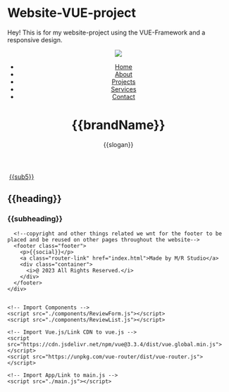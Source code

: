 # Website-VUE-project 
Hey! This is for my website-project using the VUE-Framework and a responsive design.

<!DOCTYPE html>
<html lang="en">
  <head>
    <meta charset="utf-8">
    <meta http-equiv="X-UA-Compatible" content="IE=edge">
    <meta name="viewport" content="width=device-width, initial-scale=1">
    <title>M/R Studio</title>
    <!-- Import Styles -->
    <link rel="stylesheet" href="./style.css">
  </head>
  <body>
    <!--start of vue app everything has to be written in this app to be able to be seen in the website output-->
    <div id="app">
        <header class="header"><!--start of the menu navigation in the website-->
          <nav class="navbar">
            <div class="container">
              <a class="navbar-brand" href="index.html"><img src="images/logo.png"></a>
              <ul class="navbar-nav">
                <li class="nav-item">
                  <a class="router-link" href="index.html">Home</a>
                </li>
              <li class="nav-item">
                  <a class="router-link" href="about.html">About</a>
                </li>
                <li class="nav-item">
                  <a class="router-link" href="projects.html">Projects</a>
                </li>
                <li class="nav-item">
                  <a class="router-link" href="services.html">Services</a>
                </li>
                <li class="nav-item">
                  <a class="router-link" href="contact.html">Contact</a>
                </li>
              </ul>
            </div>
          </nav>
            <h1>{{brandName}}</h1>
            <p>{{slogan}}</p> <!-- will reactively receive any updates to slogan -->
        </header>
        <!--image displayed on homepage-->
      <div class="display">
        <div class="container">
          <div class="image">
            <img :src="image">
            <a class="router-link" href="contact.html">{{sub5}}</a>
          </div>
        </div>
      </div> 
      <!--some introduction on the homepage-->
      <div id="info">
        <h2>{{heading}}</h2>
        <h3>{{subheading}}</h3>
      </div>
      
      
      <!--copyright and other things related we wnt for the footer to be placed and be reused on other pages throughout the website-->
      <footer class="footer">
        <p>{{social}}</p>
        <a class="router-link" href="index.html">Made by M/R Studio</a> 
        <div class="container">
          <i>@ 2023 All Rights Reserved.</i>
        </div>
      </footer>
    </div>

    
    <!-- Import Components -->
    <script src="./components/ReviewForm.js"></script>
    <script src="./components/ReviewList.js"></script>
    
    <!-- Import Vue.js/Link CDN to vue.js -->
    <script src="https://cdn.jsdelivr.net/npm/vue@3.3.4/dist/vue.global.min.js"></script>
    <script src="https://unpkg.com/vue-router/dist/vue-router.js"></script> 
      
    <!-- Import App/Link to main.js -->
    <script src="./main.js"></script> 
  </body>
</html>
